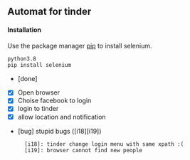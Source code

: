 ## Automat for tinder

#### Installation

Use the package manager [pip](https://pip.pypa.io/en/stable/) to install selenium.


```bash
python3.8
pip install selenium
```

* [done]

-[x] Open browser
-[x] Choise facebook to login
-[x] login to tinder
-[x] allow location and notification

* [bug] stupid bugs ([i18][i19]) 

        [i18]: tinder change login menu with same xpath :(
        [i19]: browser cannot find new people


